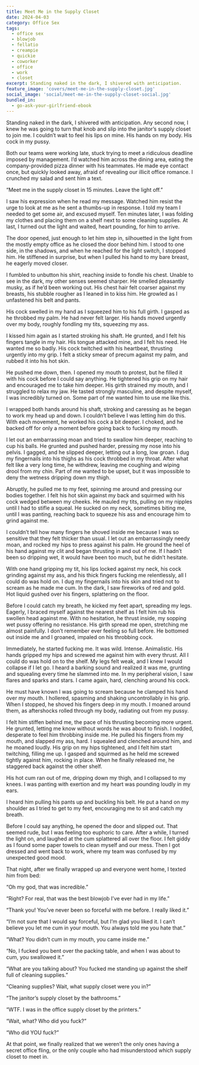 ```yaml
---
title: Meet Me in the Supply Closet
date: 2024-04-03
category: Office Sex
tags:
  - office sex
  - blowjob
  - fellatio
  - creampie
  - quickie
  - coworker
  - office
  - work
  - closet
excerpt: Standing naked in the dark, I shivered with anticipation.
feature_image: 'covers/meet-me-in-the-supply-closet.jpg'
social_image: 'social/meet-me-in-the-supply-closet-social.jpg'
bundled_in:
  - go-ask-your-girlfriend-ebook
---
```


Standing naked in the dark, I shivered with anticipation. Any second now, I knew he was going to turn that knob and slip into the janitor’s supply closet to join me. I couldn’t wait to feel his lips on mine. His hands on my body. His cock in my pussy.

Both our teams were working late, stuck trying to meet a ridiculous deadline imposed by management. I’d watched him across the dining area, eating the company-provided pizza dinner with his teammates. He made eye contact once, but quickly looked away, afraid of revealing our illicit office romance. I crunched my salad and sent him a text.

“Meet me in the supply closet in 15 minutes. Leave the light off.”

I saw his expression when he read my message. Watched him resist the urge to look at me as he sent a thumbs-up in response. I told my team I needed to get some air, and excused myself. Ten minutes later, I was folding my clothes and placing them on a shelf next to some cleaning supplies. At last, I turned out the light and waited, heart pounding, for him to arrive.

The door opened, just enough to let him step in, silhouetted in the light from the mostly empty office as he closed the door behind him. I stood to one side, in the shadows, and when he reached for the light switch, I stopped him. He stiffened in surprise, but when I pulled his hand to my bare breast, he eagerly moved closer.

I fumbled to unbutton his shirt, reaching inside to fondle his chest. Unable to see in the dark, my other senses seemed sharper. He smelled pleasantly musky, as if he’d been working out. His chest hair felt coarser against my breasts, his stubble rougher as I leaned in to kiss him. He growled as I unfastened his belt and pants.

His cock swelled in my hand as I squeezed him to his full girth. I gasped as he throbbed my palm. He had never felt larger. His hands moved urgently over my body, roughly fondling my tits, squeezing my ass.

I kissed him again as I started stroking his shaft. He grunted, and I felt his fingers tangle in my hair. His tongue attacked mine, and I felt his need. He wanted me so badly. His cock twitched with his heartbeat, thrusting urgently into my grip. I felt a sticky smear of precum against my palm, and rubbed it into his hot skin.

He pushed me down, then. I opened my mouth to protest, but he filled it with his cock before I could say anything. He tightened his grip on my hair and encouraged me to take him deeper. His girth strained my mouth, and I struggled to relax my jaw. He tasted strongly masculine, and despite myself, I was incredibly turned on. Some part of me wanted him to use me like this.

I wrapped both hands around his shaft, stroking and caressing as he began to work my head up and down. I couldn’t believe I was letting him do this. With each movement, he worked his cock a bit deeper. I choked, and he backed off for only a moment before going back to fucking my mouth.

I let out an embarrassing moan and tried to swallow him deeper, reaching to cup his balls. He grunted and pushed harder, pressing my nose into his pelvis. I gagged, and he slipped deeper, letting out a long, low groan. I dug my fingernails into his thighs as his cock throbbed in my throat. After what felt like a very long time, he withdrew, leaving me coughing and wiping drool from my chin. Part of me wanted to be upset, but it was impossible to deny the wetness dripping down my thigh.

Abruptly, he pulled me to my feet, spinning me around and pressing our bodies together. I felt his hot skin against my back and squirmed with his cock wedged between my cheeks. He mauled my tits, pulling on my nipples until I had to stifle a squeal. He sucked on my neck, sometimes biting me, until I was panting, reaching back to squeeze his ass and encourage him to grind against me.

I couldn’t tell how many fingers he shoved inside me because I was so sensitive that they felt thicker than usual. I let out an embarrassingly needy moan, and rocked my hips to press against his palm. He ground the heel of his hand against my clit and began thrusting in and out of me. If I hadn’t been so dripping wet, it would have been too much, but he didn’t hesitate.

With one hand gripping my tit, his lips locked against my neck, his cock grinding against my ass, and his thick fingers fucking me relentlessly, all I could do was hold on. I dug my fingernails into his skin and tried not to scream as he made me cum. In the dark, I saw fireworks of red and gold. Hot liquid gushed over his fingers, splattering on the floor.

Before I could catch my breath, he kicked my feet apart, spreading my legs. Eagerly, I braced myself against the nearest shelf as I felt him rub his swollen head against me. With no hesitation, he thrust inside, my sopping wet pussy offering no resistance. His girth spread me open, stretching me almost painfully. I don’t remember ever feeling so full before. He bottomed out inside me and I groaned, impaled on his throbbing cock.

Immediately, he started fucking me. It was wild. Intense. Animalistic. His hands gripped my hips and screwed me against him with every thrust. All I could do was hold on to the shelf. My legs felt weak, and I knew I would collapse if I let go. I heard a barking sound and realized it was me, grunting and squealing every time he slammed into me. In my peripheral vision, I saw flares and sparks and stars. I came again, hard, clenching around his cock.

He must have known I was going to scream because he clamped his hand over my mouth. I hollered, spasming and shaking uncontrollably in his grip. When I stopped, he shoved his fingers deep in my mouth. I moaned around them, as aftershocks rolled through my body, radiating out from my pussy.

I felt him stiffen behind me, the pace of his thrusting becoming more urgent. He grunted, letting me know without words he was about to finish. I nodded, desperate to feel him throbbing inside me. He pulled his fingers from my mouth, and slapped my ass, hard. I squealed and clenched around him, and he moaned loudly. His grip on my hips tightened, and I felt him start twitching, filling me up. I gasped and squirmed as he held me screwed tightly against him, rocking in place. When he finally released me, he staggered back against the other shelf.

His hot cum ran out of me, dripping down my thigh, and I collapsed to my knees. I was panting with exertion and my heart was pounding loudly in my ears.

I heard him pulling his pants up and buckling his belt. He put a hand on my shoulder as I tried to get to my feet, encouraging me to sit and catch my breath.

Before I could say anything, he opened the door and slipped out. That seemed rude, but I was feeling too euphoric to care. After a while, I turned the light on, and laughed at the cum splattered all over the floor. I felt giddy as I found some paper towels to clean myself and our mess. Then I got dressed and went back to work, where my team was confused by my unexpected good mood.

That night, after we finally wrapped up and everyone went home, I texted him from bed:

“Oh my god, that was incredible.”

“Right? For real, that was the best blowjob I’ve ever had in my life.”

“Thank you! You’ve never been so forceful with me before. I really liked it.”

“I’m not sure that I would say forceful, but I’m glad you liked it. I can’t believe you let me cum in your mouth. You always told me you hate that.”

“What? You didn’t cum in my mouth, you came inside me.”

“No, I fucked you bent over the packing table, and when I was about to cum, you swallowed it.”

“What are you talking about? You fucked me standing up against the shelf full of cleaning supplies.”

“Cleaning supplies? Wait, what supply closet were you in?”

“The janitor’s supply closet by the bathrooms.”

“WTF. I was in the office supply closet by the printers.”

“Wait, what? Who did you fuck?”

“Who did YOU fuck?”

At that point, we finally realized that we weren’t the only ones having a secret office fling, or the only couple who had misunderstood which supply closet to meet in.
